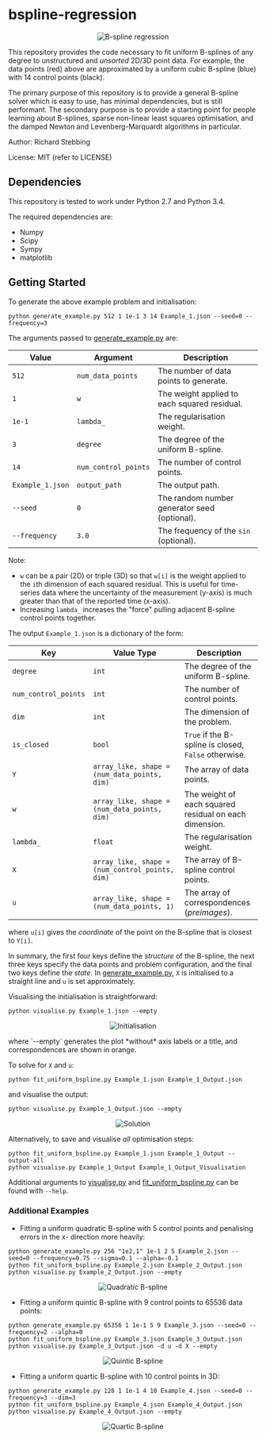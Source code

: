 bspline-regression
==================

<p align="center">
  <img src="https://github.com/rstebbing/bspline-regression/raw/master/figures/README-0.png" alt="B-spline regression"/>
</p>

This repository provides the code necessary to fit uniform B-splines of any degree to unstructured and *unsorted* 2D/3D point data.
For example, the data points (red) above are approximated by a uniform cubic B-spline (blue) with 14 control points (black).

The primary purpose of this repository is to provide a general B-spline solver which is easy to use, has minimal dependencies, but is still performant.
The secondary purpose is to provide a starting point for people learning about B-splines, sparse non-linear least squares optimisation, and the damped Newton and Levenberg-Marquardt algorithms in particular.

Author: Richard Stebbing

License: MIT (refer to LICENSE)

Dependencies
------------

This repository is tested to work under Python 2.7 and Python 3.4.

The required dependencies are:

* Numpy
* Scipy
* Sympy
* matplotlib

Getting Started
---------------

To generate the above example problem and initialisation:
```
python generate_example.py 512 1 1e-1 3 14 Example_1.json --seed=0 --frequency=3
```
The arguments passed to [generate_example.py](generate_example.py) are:

Value | Argument | Description
------------- | ------------- | -------------
`512` | `num_data_points` | The number of data points to generate.
`1` | `w` | The weight applied to each squared residual.
`1e-1` | `lambda_` | The regularisation weight.
`3` | `degree` | The degree of the uniform B-spline.
`14` | `num_control_points` | The number of control points.
`Example_1.json` | `output_path` | The output path.
`--seed` | `0` | The random number generator seed (optional).
`--frequency` | `3.0` | The frequency of the `sin` (optional).

Note:
* `w` can be a pair (2D) or triple (3D) so that `w[i]` is the weight applied to the `i`th dimension of each squared residual.
This is useful for time-series data where the uncertainty of the measurement (y-axis) is much greater than that of the reported time (x-axis).
* Increasing `lambda_` increases the "force" pulling adjacent B-spline control points together.

The output `Example_1.json` is a dictionary of the form:

Key | Value Type | Description
------------- | ------------- | -------------
`degree` | `int` | The degree of the uniform B-spline.
`num_control_points` | `int` | The number of control points.
`dim` | `int` | The dimension of the problem.
`is_closed` | `bool` | `True` if the B-spline is closed, `False` otherwise.
`Y` | `array_like, shape = (num_data_points, dim)` | The array of data points.
`w` | `array_like, shape = (num_data_points, dim)` | The weight of each squared residual on each dimension.
`lambda_` | `float` | The regularisation weight.
`X` | `array_like, shape = (num_control_points, dim)` | The array of B-spline control points.
`u` | `array_like, shape = (num_data_points, 1)` | The array of correspondences (*preimages*).
where `u[i]` gives the *coordinate* of the point on the B-spline that is closest to `Y[i]`.

In summary, the first four keys define the *structure* of the B-spline, the next three keys specify the data points and problem configuration, and the final two keys define the *state*.
In [generate_example.py](generate_example.py), `X` is initialised to a straight line and `u` is set approximately.

Visualising the initialisation is straightforward:
```
python visualise.py Example_1.json --empty
```
<p align="center">
  <img src="https://github.com/rstebbing/bspline-regression/raw/master/figures/README-1.png" alt="Initialisation"/>
</p>
where `--empty` generates the plot *without* axis labels or a title, and correspondences are shown in orange.

To solve for `X` and `u`:
```
python fit_uniform_bspline.py Example_1.json Example_1_Output.json
```
and visualise the output:
```
python visualise.py Example_1_Output.json --empty
```
<p align="center">
  <img src="https://github.com/rstebbing/bspline-regression/raw/master/figures/README-2.png" alt="Solution"/>
</p>

Alternatively, to save and visualise *all* optimisation steps:
```
python fit_uniform_bspline.py Example_1.json Example_1_Output --output-all
python visualise.py Example_1_Output Example_1_Output_Visualisation
```
Additional arguments to [visualise.py](visualise.py) and [fit_uniform_bspline.py](fit_uniform_bspline.py) can be found with `--help`.

### Additional Examples

- Fitting a uniform quadratic B-spline with 5 control points and penalising errors in the x- direction more heavily:
```
python generate_example.py 256 "1e2,1" 1e-1 2 5 Example_2.json --seed=0 --frequency=0.75 --sigma=0.1 --alpha=-0.1
python fit_uniform_bspline.py Example_2.json Example_2_Output.json
python visualise.py Example_2_Output.json --empty
```
<p align="center">
  <img src="https://github.com/rstebbing/bspline-regression/raw/master/figures/README-3.png" alt="Quadratic B-spline"/>
</p>

- Fitting a uniform quintic B-spline with 9 control points to 65536 data points:
```
python generate_example.py 65356 1 1e-1 5 9 Example_3.json --seed=0 --frequency=2 --alpha=0
python fit_uniform_bspline.py Example_3.json Example_3_Output.json
python visualise.py Example_3_Output.json -d u -d X --empty
```
<p align="center">
  <img src="https://github.com/rstebbing/bspline-regression/raw/master/figures/README-4.png" alt="Quintic B-spline"/>
</p>

- Fitting a uniform quartic B-spline with 10 control points in 3D:
```
python generate_example.py 128 1 1e-1 4 10 Example_4.json --seed=0 --frequency=3 --dim=3
python fit_uniform_bspline.py Example_4.json Example_4_Output.json
python visualise.py Example_4_Output.json --empty
```
<p align="center">
  <img src="https://github.com/rstebbing/bspline-regression/raw/master/figures/README-5.png" alt="Quartic B-spline"/>
</p>
